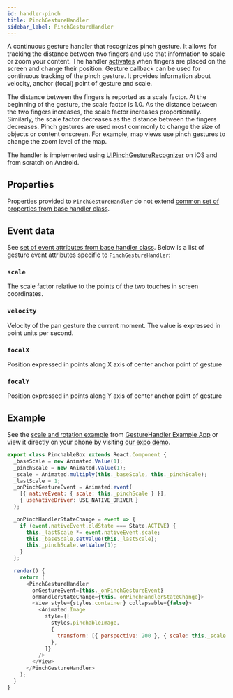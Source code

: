 ```yaml
---
id: handler-pinch
title: PinchGestureHandler
sidebar_label: PinchGestureHandler
---
```


A continuous gesture handler that recognizes pinch gesture. It allows for tracking the distance between two fingers and use that information to scale or zoom your content.
The handler [activates](state.md#active) when fingers are placed on the screen and change their position.
Gesture callback can be used for continuous tracking of the pinch gesture. It provides information about velocity, anchor (focal) point of gesture and scale.

The distance between the fingers is reported as a scale factor. At the beginning of the gesture, the scale factor is 1.0. As the distance between the two fingers increases, the scale factor increases proportionally.
Similarly, the scale factor decreases as the distance between the fingers decreases.
Pinch gestures are used most commonly to change the size of objects or content onscreen.
For example, map views use pinch gestures to change the zoom level of the map.

The handler is implemented using [UIPinchGestureRecognizer](https://developer.apple.com/documentation/uikit/uipinchgesturerecognizer) on iOS and from scratch on Android.

## Properties

Properties provided to `PinchGestureHandler` do not extend [common set of properties from base handler class](handler-common.md#properties).

## Event data

See [set of event attributes from base handler class](handler-common.md#event-data). Below is a list of gesture event attributes specific to `PinchGestureHandler`:

### `scale`

The scale factor relative to the points of the two touches in screen coordinates.

### `velocity`

Velocity of the pan gesture the current moment. The value is expressed in point units per second.

### `focalX`

Position expressed in points along X axis of center anchor point of gesture

### `focalY`

Position expressed in points along Y axis of center anchor point of gesture

## Example

See the [scale and rotation example](https://github.com/software-mansion/react-native-gesture-handler/blob/master/Example/scaleAndRotate/index.js) from [GestureHandler Example App](example) or view it directly on your phone by visiting [our expo demo](https://snack.expo.io/@adamgrzybowski/react-native-gesture-handler-demo).

```js
export class PinchableBox extends React.Component {
  _baseScale = new Animated.Value(1);
  _pinchScale = new Animated.Value(1);
  _scale = Animated.multiply(this._baseScale, this._pinchScale);
  _lastScale = 1;
  _onPinchGestureEvent = Animated.event(
    [{ nativeEvent: { scale: this._pinchScale } }],
    { useNativeDriver: USE_NATIVE_DRIVER }
  );

  _onPinchHandlerStateChange = event => {
    if (event.nativeEvent.oldState === State.ACTIVE) {
      this._lastScale *= event.nativeEvent.scale;
      this._baseScale.setValue(this._lastScale);
      this._pinchScale.setValue(1);
    }
  };

  render() {
    return (
      <PinchGestureHandler
        onGestureEvent={this._onPinchGestureEvent}
        onHandlerStateChange={this._onPinchHandlerStateChange}>
        <View style={styles.container} collapsable={false}>
          <Animated.Image
            style={[
              styles.pinchableImage,
              {
                transform: [{ perspective: 200 }, { scale: this._scale }],
              },
            ]}
          />
        </View>
      </PinchGestureHandler>
    );
  }
}
```
